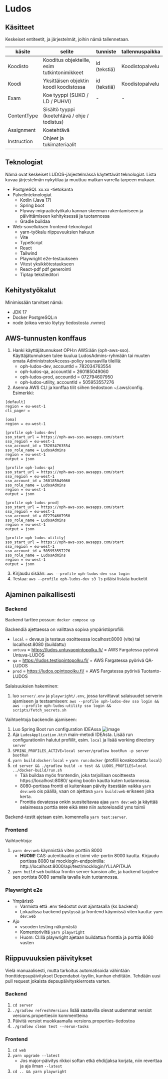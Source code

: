 # Ludos

## Käsitteet

Keskeiset entiteetit, ja järjestelmät, joihin nämä tallennetaan.

| käsite      | selite                                        | tunniste     | tallennuspaikka |
|-------------|-----------------------------------------------|--------------|-----------------|
| Koodisto    | Kooditus objekteille, esim tutkintonimikkeet  | id (tekstiä) | Koodistopalvelu |
| Koodi       | Yksittäisen objektin koodi koodistossa        | id (tekstiä) | Koodistopalvelu |
| Exam        | Koe tyyppi (SUKO / LD / PUHVI)                | -            | -               |
| ContentType | Sisältö tyyppi (koetehtävä / ohje / todistus) |              |                 |
| Assignment  | Koetehtävä                                    |              |                 |
| Instruction | Ohjeet ja tukimateriaalit                     |              |                 |

## Teknologiat

Nämä ovat keskeiset LUDOS-järjestelmässä käytettävät teknologiat. Lista kuvaa järjestelmän nykytilaa ja muuttuu matkan varrella tarpeen mukaan.

- PostgreSQL xx.xx -tietokanta
- Palvelinteknologiat
    - Kotlin (Java 17)
    - Spring boot
    - Flyway-migraatiotyökalu kannan skeeman rakentamiseen ja päivittämiseen kehityksessä ja tuotannossa
    - Gradle buildaa
- Web-sovelluksen frontend-teknologiat
    - yarn-työkalu riippuvuuksien hakuun
    - Vite
    - TypeScript
    - React
    - Tailwind
    - Playwright e2e-testaukseen
    - Vitest yksikkötestaukseen
    - React-pdf pdf generointi
    - Tiptap tekstieditori

## Kehitystyökalut

Minimissään tarvitset nämä:

- JDK 17
- Docker PostgreSQL:n
- node (oikea versio löytyy tiedostosta .nvmrc)

## AWS-tunnusten konffaus

1) Hanki käyttäjätunnukset OPH:n AWS:ään (oph-aws-sso). Käyttäjätunnuksen tulee kuulua LudosAdmins-ryhmään tai muuten omata AdministratorAccess-policy seuraavilla tileillä:
   * oph-ludos-dev,     accountId = 782034763554
   * oph-ludos-qa,      accountId = 260185049060
   * oph-ludos-prod,    accountId = 072794607950
   * oph-ludos-utility, accountId = 505953557276
2) Asenna AWS CLI ja konffaa tilit siihen tiedostoon ~/.aws/config. Esimerkki:

```
[default]
region = eu-west-1
cli_pager =

[oma]
region = eu-west-1

[profile oph-ludos-dev]
sso_start_url = https://oph-aws-sso.awsapps.com/start
sso_region = eu-west-1
sso_account_id = 782034763554
sso_role_name = LudosAdmins
region = eu-west-1
output = json

[profile oph-ludos-qa]
sso_start_url = https://oph-aws-sso.awsapps.com/start
sso_region = eu-west-1
sso_account_id = 260185049060
sso_role_name = LudosAdmins
region = eu-west-1
output = json

[profile oph-ludos-prod]
sso_start_url = https://oph-aws-sso.awsapps.com/start
sso_region = eu-west-1
sso_account_id = 072794607950
sso_role_name = LudosAdmins
region = eu-west-1
output = json

[profile oph-ludos-utility]
sso_start_url = https://oph-aws-sso.awsapps.com/start
sso_region = eu-west-1
sso_account_id = 505953557276
sso_role_name = LudosAdmins
region = eu-west-1
output = json
```

3) Kirjaudu sisään: `aws --profile oph-ludos-dev sso login` 
4) Testaa: `aws --profile oph-ludos-dev s3 ls` pitäisi listata bucketit


## Ajaminen paikallisesti

### Backend

Backend tarttee possun: `docker compose up`

Backendiä ajettaessa on valittava sopiva ympäristöprofiili:
- `local` = devaus ja testaus osoitteessa localhost:8000 (vite) tai localhost:8080 (buildattu)
- `untuva` = https://ludos.untuvaopintopolku.fi/ = AWS Fargatessa pyörivä Untuva-LUDOS
- `qa` = https://ludos.testiopintopolku.fi/ = AWS Fargatessa pyörivä QA-LUDOS
- `prod` = https://ludos.opintopolku.fi/ = AWS Fargatessa pyörivä Tuotanto-LUDOS

Salaisuuksien hakeminen:
1) luo `server/.env` ja `playwright/.env`, jossa tarvittavat salaisuudet serverin ajamiseen ja testaamiseen: `aws --profile oph-ludos-dev sso login && aws --profile oph-ludos-utility sso login && scripts/fetch_secrets.sh`

Vaihtoehtoja backendin ajamiseen:
1) Luo Spring Boot run configuration IDEAssa
   ![image](https://github.com/Opetushallitus/ludos/assets/1202380/aa273728-0b41-4625-8d3f-1a6cf9c63079)
2) Aja `LudosApplication.kt`:n main-metodi IDEAsta. Lisää run configurationiin halutut profiilit, esim. `local` ja lisää working directory `server`
3) `SPRING_PROFILES_ACTIVE=local server/gradlew bootRun -p server bootRun`
4) `yarn build:docker:local` + `yarn run:docker` (profiili kovakoodattu `local`)
5) `cd server && ./gradlew build -x test && LUDOS_PROFILES=local ../docker-build/run.sh`
    * Tää buildaa myös frontendin, joka tarjoillaan osoitteesta https://localhost:8080/ spring
      bootin kautta kuten tuotannossa.
    * 8080-portissa frontti ei kuitenkaan päivity itsestään vaikka `yarn dev:web` ois päällä, vaan on ajettava `yarn build:web` erikseen joka kerta.
    * Fronttia devatessa onkin suositeltavaa ajaa `yarn dev:web` ja käyttää selaimessa porttia `8000` eikä `8080` niin autoreloadid yms toimii

Backend-testit ajetaan esim. komennolla `yarn test:server`.

### Frontend

Vaihtoehtoja:
1) `yarn dev:web` käynnistää viten porttiin 8000
   * **HUOM!** CAS-autentikaatio ei toimi vite-portin 8000 kautta. Kirjaudu portissa 8080 tai mocklogin-endpointilla: http://localhost:8000/api/test/mocklogin/YLLAPITAJA
2) `yarn build:web` buildaa frontin server-kansion alle, ja backend tarjoilee sen portista 8080 samalla tavalla kuin tuotannossa.

### Playwright e2e
- Ympäristö
  - Varmista että .env tiedostot ovat ajantasalla (ks backend)
  - Lokaalissa backend pystyssä ja frontend käynnissä viten kautta: `yarn dev:web`
- Ajo
  - vscoden testing näkymästä
  - Komentoriviltä `yarn playwright`
  - Huom: CI:llä playwright ajetaan buildattua fronttia ja porttia 8080 vasten


## Riippuvuuksien päivitykset

Vielä manuaalisesti, mutta tarkoitus automatisoida vähintään fronttidepsupäivitykset Dependabot-tyyliin, kunhan
ehditään. Tehdään uusi pull request jokaista depsupäivityskierrosta varten.

### Backend

1) `cd server`
2) `./gradlew refreshVersions` lisää saatavilla olevat uudemmat versiot versions.propertiesiin kommentteina
3) Päivitä versiot muokkaamalla versions.properties-tiedostoa
4) `./gradlew clean test --rerun-tasks`

### Frontend

1) `cd web`
2) `yarn upgrade --latest`
   * Jos major-päivitys rikkoi softan etkä ehdi/jaksa korjata, niin reverttaa ja aja ilman `--latest`
3) `cd .. && yarn playwright`
